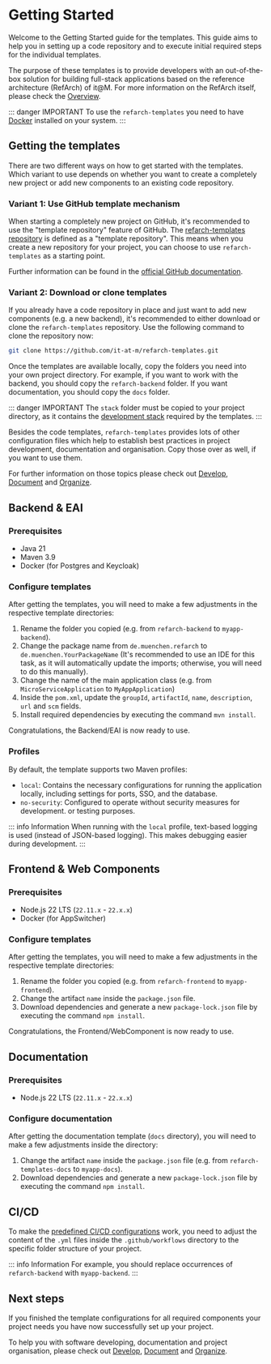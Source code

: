 # Getting Started

Welcome to the Getting Started guide for the templates.
This guide aims to help you in setting up a code repository 
and to execute initial required steps for the individual templates.

The purpose of these templates is to provide developers with an out-of-the-box solution for
building full-stack applications based on the reference architecture (RefArch) of it@M.
For more information on the RefArch itself, please check the [Overview](../overview).

::: danger IMPORTANT
To use the `refarch-templates` you need to have [Docker](https://www.docker.com/) installed on your system.
:::

## Getting the templates

There are two different ways on how to get started with the templates. Which variant to use depends on whether you
want to create a completely new project or add new components to an existing code repository.

### Variant 1: Use GitHub template mechanism

When starting a completely new project on GitHub, it's recommended to use the "template repository" feature of GitHub.
The [refarch-templates repository](https://github.com/it-at-m/refarch-templates) is defined as a "template repository".
This means when you create a new repository for your project, you can choose to use `refarch-templates` as a starting point.

Further information can be found in the
[official GitHub documentation](https://docs.github.com/en/repositories/creating-and-managing-repositories/creating-a-repository-from-a-template).

### Variant 2: Download or clone templates

If you already have a code repository in place and just want to add new components (e.g. a new backend),
it's recommended to either download or clone the `refarch-templates` repository.
Use the following command to clone the repository now:

```bash
git clone https://github.com/it-at-m/refarch-templates.git
```

Once the templates are available locally, copy the folders you need into your own project directory.
For example, if you want to work with the backend, you should copy the `refarch-backend` folder.
If you want documentation, you should copy the `docs` folder.

::: danger IMPORTANT
The `stack` folder must be copied to your project directory, as it contains the [development stack](./develop#docker) required by the templates.
:::

Besides the code templates, `refarch-templates` provides lots of other configuration files which help to establish
best practices in project development, documentation and organisation. Copy those over as well, if you want to use them.

For further information on those topics please check out [Develop](./develop), [Document](./document) and [Organize](./organize).

## Backend & EAI

### Prerequisites

- Java 21
- Maven 3.9
- Docker (for Postgres and Keycloak)

### Configure templates

After getting the templates, you will need to make a few adjustments in the respective template directories:

1. Rename the folder you copied (e.g. from `refarch-backend` to `myapp-backend`).
2. Change the package name from `de.muenchen.refarch` to
   `de.muenchen.YourPackageName` (It's recommended to use an IDE for this
   task, as it will automatically update the imports; otherwise, you will
   need to do this manually).
3. Change the name of the main application class (e.g. from `MicroServiceApplication` to `MyAppApplication`)
4. Inside the `pom.xml`, update the `groupId`, `artifactId`, `name`, `description`, `url` and `scm`
   fields.
5. Install required dependencies by executing the command `mvn install`.

Congratulations, the Backend/EAI is now ready to use.

### Profiles

By default, the template supports two Maven profiles:

- `local`: Contains the necessary configurations for running the application locally, including settings for ports, SSO, and the database.
- `no-security`: Configured to operate without security measures for development.
  or testing purposes.

::: info Information
When running with the `local` profile, text-based logging is used (instead of JSON-based logging). This makes debugging easier during development.
:::

## Frontend & Web Components

### Prerequisites

- Node.js 22 LTS (`22.11.x` - `22.x.x`)
- Docker (for AppSwitcher)

### Configure templates

After getting the templates, you will need to make a few adjustments in the respective template directories:

1. Rename the folder you copied (e.g. from `refarch-frontend` to `myapp-frontend`).
2. Change the artifact `name` inside the `package.json` file.
3. Download dependencies and generate a new `package-lock.json` file by executing the command `npm install`.

Congratulations, the Frontend/WebComponent is now ready to use.

## Documentation

### Prerequisites

- Node.js 22 LTS (`22.11.x` - `22.x.x`)

### Configure documentation

After getting the documentation template (`docs` directory), you will need to make a few adjustments inside the directory:

1. Change the artifact `name` inside the `package.json` file (e.g. from `refarch-templates-docs` to `myapp-docs`).
2. Download dependencies and generate a new `package-lock.json` file by executing the command `npm install`.

## CI/CD

To make the [predefined CI/CD configurations](./develop#ci-cd-configurations) work, you need to adjust the content of the `.yml` files inside the `.github/workflows` directory to the specific folder structure of your project.

::: info Information
For example, you should replace occurrences of `refarch-backend` with `myapp-backend`.
:::

## Next steps

If you finished the template configurations for all required components your project needs
you have now successfully set up your project.

To help you with software developing, documentation and project organisation, please check out [Develop](./develop), [Document](./document) and [Organize](./organize).
